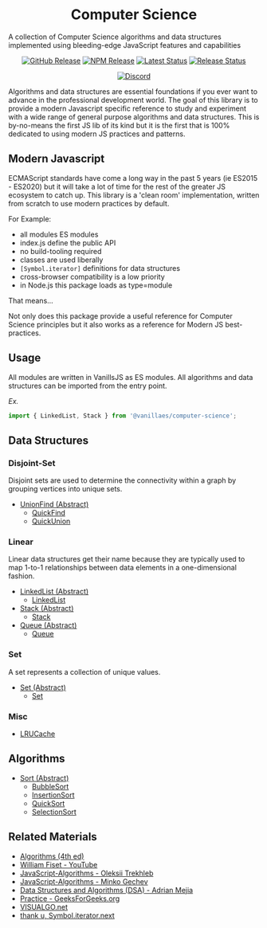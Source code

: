 <h1 align="center">Computer Science</h1>

A collection of Computer Science algorithms and data structures implemented using bleeding-edge JavaScript features and capabilities 

<div align="center">
  <a href="https://github.com/vanillaes/computer-science/releases"><img src="https://badgen.net/github/tag/vanillaes/computer-science" alt="GitHub Release"></a>
  <a href="https://www.npmjs.com/package/@vanillaes/computer-science"><img src="https://badgen.net/npm/v/@vanillaes/computer-science" alt="NPM Release"></a>
  <a href="https://github.com/vanillaes/computer-science/actions"><img src="https://github.com/vanillaes/computer-science/workflows/Latest/badge.svg" alt="Latest Status"></a>
  <a href="https://github.com/vanillaes/computer-science/actions"><img src="https://github.com/vanillaes/computer-science/workflows/Release/badge.svg" alt="Release Status"></a>

  <a href="https://discord.gg/aSWYgtybzV"><img alt="Discord" src="https://img.shields.io/discord/723296249121603604?color=%23738ADB"></a>
</div>

Algorithms and data structures are essential foundations if you ever want to advance in the professional development world. The goal of this library is to provide a modern Javascript specific reference to study and experiment with a wide range of general purpose algorithms and data structures. This is by-no-means the first JS lib of its kind but it is the first that is 100% dedicated to using modern JS practices and patterns.

## Modern Javascript

ECMAScript standards have come a long way in the past 5 years (ie ES2015 - ES2020) but it will take a lot of time for the rest of the greater JS ecosystem to catch up. This library is a 'clean room' implementation, written from scratch to use modern practices by default.

For Example:

- all modules ES modules
- index.js define the public API
- no build-tooling required
- classes are used liberally 
- `[Symbol.iterator]` definitions for data structures
- cross-browser compatibility is a low priority
- in Node.js this package loads as type=module

That means...

Not only does this package provide a useful reference for Computer Science principles but it also works as a reference for Modern JS best-practices.  

## Usage

All modules are written in VanillsJS as ES modules. All algorithms and data structures can be imported from the entry point.

*Ex.*

```javascript
import { LinkedList, Stack } from '@vanillaes/computer-science';
```

## Data Structures

### Disjoint-Set

Disjoint sets are used to determine the connectivity within a graph by grouping vertices into unique sets.

- [UnionFind (Abstract)][]
  - [QuickFind][]
  - [QuickUnion][]

[UnionFind (Abstract)]: ./docs/union-find.md
[QuickFind]: ./docs/UnionFind/QuickFind.md
[QuickUnion]: ./docs/UnionFind/QuickUnion.md 

### Linear

Linear data structures get their name because they are typically used to map 1-to-1 relationships between data elements in a one-dimensional fashion.

- [LinkedList (Abstract)][]
  - [LinkedList][]
- [Stack (Abstract)][]
  - [Stack][]
- [Queue (Abstract)][]
  - [Queue][]

[LinkedList (Abstract)]: ./docs/linked-list.md
[LinkedList]: ./docs/LinkedList/LinkedList.md
[Stack (Abstract)]: ./docs/stack.md
[Stack]: ./docs/Stack/Stack.md
[Queue (Abstract)]: ./docs/queue.md
[Queue]: ./docs/Queue/Queue.md

### Set

A set represents a collection of unique values.

- [Set (Abstract)][]
  - [Set][]

[Set (Abstract)]: ./docs/set.md
[Set]: ./docs/Set/Set.md

###  Misc

- [LRUCache][]

[LRUCache]: ./docs/Misc/LRUCache.md

## Algorithms

- [Sort (Abstract)][]
  - [BubbleSort][]
  - [InsertionSort][]
  - [QuickSort][]
  - [SelectionSort][]

[Sort (Abstract)]: ./docs/sort.md
[BubbleSort]: ./docs/Sort/BubbleSort.md
[InsertionSort]: ./docs/Sort/InsertionSort.md
[QuickSort]: ./docs/Sort/QuickSort.md
[SelectionSort]: ./docs/Sort/SelectionSort.md

## Related Materials

- [Algorithms (4th ed)][]
- [William Fiset - YouTube][]
- [JavaScript-Algorithms - Oleksii Trekhleb][]
- [JavaScript-Algorithms - Minko Gechev][]
- [Data Structures and Algorithms (DSA) - Adrian Mejia][]
- [Practice - GeeksForGeeks.org][]
- [VISUALGO.net][]
- [thank u, Symbol.iterator.next][]

[Algorithms (4th ed)]: https://algs4.cs.princeton.edu/home/
[William Fiset - YouTube]: https://www.youtube.com/channel/UCD8yeTczadqdARzQUp29PJw
[JavaScript-Algorithms - Oleksii Trekhleb]: https://github.com/trekhleb/javascript-algorithms
[JavaScript-Algorithms - Minko Gechev]: https://github.com/mgechev/javascript-algorithms
[Data Structures and Algorithms (DSA) - Adrian Mejia]: https://adrianmejia.com/categories/coding/data-structures-and-algorithms-dsa/
[Practice - GeeksForGeeks.org]: https://practice.geeksforgeeks.org/
[VISUALGO.net]: https://visualgo.net/en
[thank u, Symbol.iterator.next]: https://medium.com/front-end-weekly/thank-u-symbol-iterator-next-aef9f09ff78

